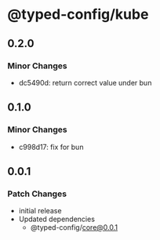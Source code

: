 # @typed-config/kube

## 0.2.0

### Minor Changes

- dc5490d: return correct value under bun

## 0.1.0

### Minor Changes

- c998d17: fix for bun

## 0.0.1

### Patch Changes

- initial release
- Updated dependencies
  - @typed-config/core@0.0.1
